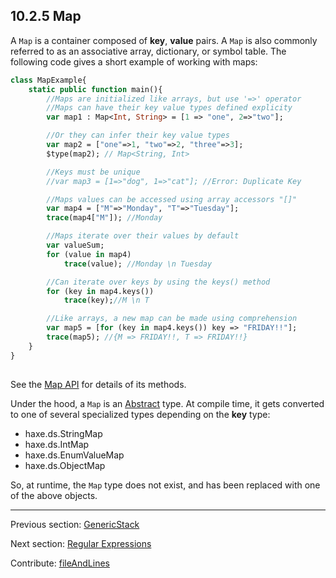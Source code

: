## 10.2.5 Map

A `Map` is a container composed of **key**, **value** pairs.  A `Map` is also commonly referred to as an associative array, dictionary, or symbol table.  The following code gives a short example of working with maps:

```haxe
class MapExample{
	static public function main(){
		//Maps are initialized like arrays, but use '=>' operator
		//Maps can have their key value types defined explicity
		var map1 : Map<Int, String> = [1 => "one", 2=>"two"];

		//Or they can infer their key value types
		var map2 = ["one"=>1, "two"=>2, "three"=>3];
		$type(map2); // Map<String, Int>

		//Keys must be unique
		//var map3 = [1=>"dog", 1=>"cat"]; //Error: Duplicate Key

		//Maps values can be accessed using array accessors "[]"
		var map4 = ["M"=>"Monday", "T"=>"Tuesday"];
		trace(map4["M"]); //Monday

		//Maps iterate over their values by default 
		var valueSum;
		for (value in map4)
			trace(value); //Monday \n Tuesday 

		//Can iterate over keys by using the keys() method
		for (key in map4.keys())
			trace(key);//M \n T 

        //Like arrays, a new map can be made using comprehension
        var map5 = [for (key in map4.keys()) key => "FRIDAY!!"];
        trace(map5); //{M => FRIDAY!!, T => FRIDAY!!}
	}
}
		

```

See the [Map API](http://api.haxe.org/Map.html) for details of its methods.

Under the hood, a `Map` is an [Abstract](types-abstract.md) type.  At compile time, it gets converted to one of several specialized types depending on the **key** type:


* haxe.ds.StringMap
* haxe.ds.IntMap
* haxe.ds.EnumValueMap
* haxe.ds.ObjectMap


So, at runtime, the `Map` type does not exist, and has been replaced with one of the above objects.

---

Previous section: [GenericStack](std-GenericStack.md)

Next section: [Regular Expressions](std-regex.md)

Contribute: [fileAndLines](https://github.com/HaxeFoundation/HaxeManual/blob/master/10-std.tex#L63-63)